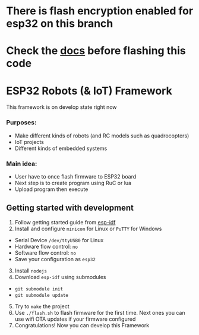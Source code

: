 # There is flash encryption enabled for esp32 on this branch
# Check the [docs](http://esp-idf.readthedocs.io/en/latest/security/flash-encryption.html) before flashing this code


# ESP32 Robots (& IoT) Framework

This framework is on develop state right now

### Purposes:
* Make different kinds of robots (and RC models such as quadrocopters)
* IoT projects
* Different kinds of embedded systems

### Main idea:
* User have to once flash firmware to ESP32 board
* Next step is to create program using RuC or lua
* Upload program then execute

## Getting started with development
1. Follow getting started guide from [esp-idf](http://esp-idf.readthedocs.io/en/latest/get-started/index.html)
2. Install and configure `minicom` for Linux or `PuTTY` for Windows
* Serial Device `/dev/ttyUSB0` for Linux
* Hardware flow control: `no`
* Software flow control: `no`
* Save your configuration as `esp32`
3. Install `nodejs`
4. Download `esp-idf` using submodules
* `git submodule init`
* `git submodule update`
5. Try to `make` the project
6. Use `./flash.sh` to flash firmware for the first time. Next ones you can use wifi OTA updates if your firmware configured
7. Congratulations! Now you can develop this Framework
